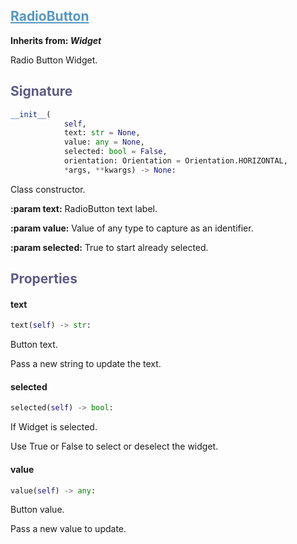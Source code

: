 

## <h2 style="color: #5697bf;"><u>RadioButton</u></h2>


**Inherits from: _Widget_**

Radio Button Widget.


### <h2 style="color: #5e5d84;">Signature</h2>

```python
__init__(
            self,
            text: str = None,
            value: any = None,
            selected: bool = False,
            orientation: Orientation = Orientation.HORIZONTAL,
            *args, **kwargs) -> None:
```

Class constructor.
  
  
**:param text:** RadioButton text label.
  
**:param value:** Value of any type to capture as an identifier.
  
**:param selected:** True to start already selected.
  


### <h2 style="color: #5e5d84;">Properties</h2>


#### text

```python
text(self) -> str:
```

Button text.
  
  Pass a new string to update the text.
  

#### selected

```python
selected(self) -> bool:
```

If Widget is selected.

  Use True or False to select or deselect the widget.
  

#### value

```python
value(self) -> any:
```

Button value.
  
  Pass a new value to update.
  

